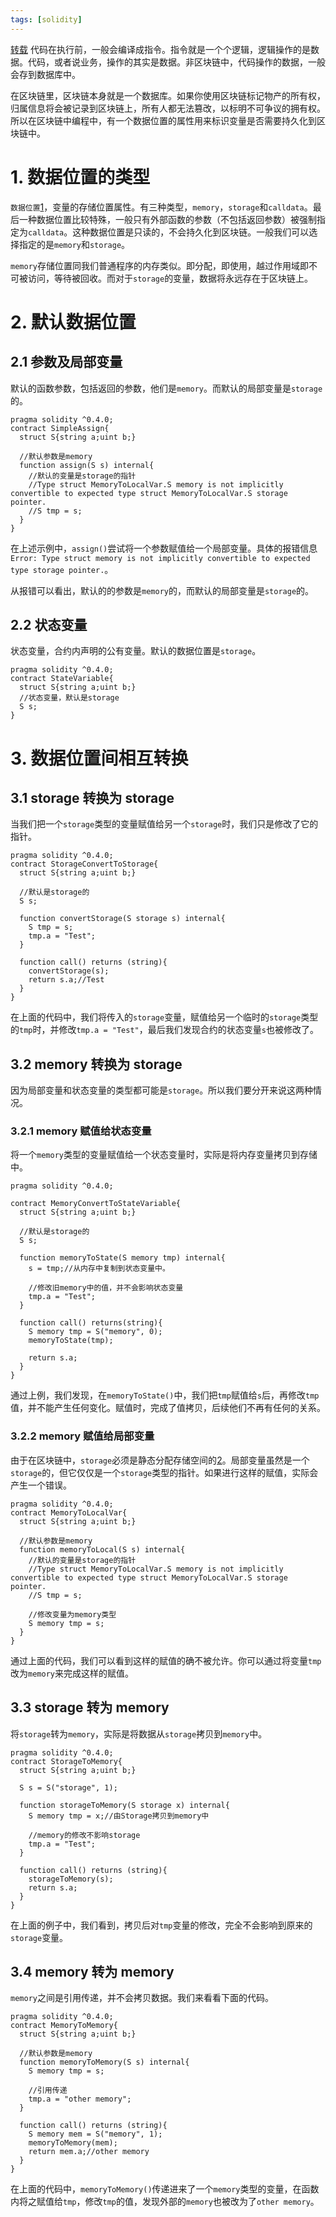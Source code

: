 ```yaml
---
tags: [solidity]
---
```


[转载](http://me.tryblockchain.org/solidity-data-location.html)
代码在执行前，一般会编译成指令。指令就是一个个逻辑，逻辑操作的是数据。代码，或者说业务，操作的其实是数据。非区块链中，代码操作的数据，一般会存到数据库中。

在区块链里，区块链本身就是一个数据库。如果你使用区块链标记物产的所有权，归属信息将会被记录到区块链上，所有人都无法篡改，以标明不可争议的拥有权。所以在区块链中编程中，有一个数据位置的属性用来标识变量是否需要持久化到区块链中。

# 1. 数据位置的类型

`数据位置`[1](http://me.tryblockchain.org/solidity-data-location.html#fn1)，变量的存储位置属性。有三种类型，`memory`，`storage`和`calldata`。最后一种数据位置比较特殊，一般只有外部函数的参数（不包括返回参数）被强制指定为`calldata`。这种数据位置是只读的，不会持久化到区块链。一般我们可以选择指定的是`memory`和`storage`。

`memory`存储位置同我们普通程序的内存类似。即分配，即使用，越过作用域即不可被访问，等待被回收。而对于`storage`的变量，数据将永远存在于区块链上。

# 2. 默认数据位置

## 2.1 参数及局部变量

默认的函数参数，包括返回的参数，他们是`memory`。而默认的局部变量是`storage`的。

```solidity
pragma solidity ^0.4.0;
contract SimpleAssign{
  struct S{string a;uint b;}

  //默认参数是memory
  function assign(S s) internal{
    //默认的变量是storage的指针
    //Type struct MemoryToLocalVar.S memory is not implicitly convertible to expected type struct MemoryToLocalVar.S storage pointer.
    //S tmp = s;
  }
}
```

在上述示例中，`assign()`尝试将一个参数赋值给一个局部变量。具体的报错信息`Error: Type struct memory is not implicitly convertible to expected type storage pointer.`。

从报错可以看出，默认的的参数是`memory`的，而默认的局部变量是`storage`的。

## 2.2 状态变量

状态变量，合约内声明的公有变量。默认的数据位置是`storage`。

```solidity
pragma solidity ^0.4.0;
contract StateVariable{
  struct S{string a;uint b;}
  //状态变量，默认是storage
  S s;
}
```

# 3. 数据位置间相互转换

## 3.1 storage 转换为 storage

当我们把一个`storage`类型的变量赋值给另一个`storage`时，我们只是修改了它的指针。

```solidity
pragma solidity ^0.4.0;
contract StorageConvertToStorage{
  struct S{string a;uint b;}

  //默认是storage的
  S s;

  function convertStorage(S storage s) internal{
    S tmp = s;
    tmp.a = "Test";
  }

  function call() returns (string){
    convertStorage(s);
    return s.a;//Test
  }
}
```

在上面的代码中，我们将传入的`storage`变量，赋值给另一个临时的`storage`类型的`tmp`时，并修改`tmp.a = "Test"`，最后我们发现合约的状态变量`s`也被修改了。

## 3.2 memory 转换为 storage

因为局部变量和状态变量的类型都可能是`storage`。所以我们要分开来说这两种情况。

### 3.2.1 memory 赋值给状态变量

将一个`memory`类型的变量赋值给一个状态变量时，实际是将内存变量拷贝到存储中。

```solidity
pragma solidity ^0.4.0;

contract MemoryConvertToStateVariable{
  struct S{string a;uint b;}

  //默认是storage的
  S s;

  function memoryToState(S memory tmp) internal{
    s = tmp;//从内存中复制到状态变量中。

    //修改旧memory中的值，并不会影响状态变量
    tmp.a = "Test";
  }

  function call() returns(string){
    S memory tmp = S("memory", 0);
    memoryToState(tmp);

    return s.a;
  }
}
```

通过上例，我们发现，在`memoryToState()`中，我们把`tmp`赋值给`s`后，再修改`tmp`值，并不能产生任何变化。赋值时，完成了值拷贝，后续他们不再有任何的关系。

### 3.2.2 memory 赋值给局部变量

由于在区块链中，`storage`必须是静态分配存储空间的[2](http://me.tryblockchain.org/solidity-data-location.html#fn2)。局部变量虽然是一个`storage`的，但它仅仅是一个`storage`类型的指针。如果进行这样的赋值，实际会产生一个错误。

```solidity
pragma solidity ^0.4.0;
contract MemoryToLocalVar{
  struct S{string a;uint b;}

  //默认参数是memory
  function memoryToLocal(S s) internal{
    //默认的变量是storage的指针
    //Type struct MemoryToLocalVar.S memory is not implicitly convertible to expected type struct MemoryToLocalVar.S storage pointer.
    //S tmp = s;

    //修改变量为memory类型
    S memory tmp = s;
  }
}
```

通过上面的代码，我们可以看到这样的赋值的确不被允许。你可以通过将变量`tmp`改为`memory`来完成这样的赋值。

## 3.3 storage 转为 memory

将`storage`转为`memory`，实际是将数据从`storage`拷贝到`memory`中。

```solidity
pragma solidity ^0.4.0;
contract StorageToMemory{
  struct S{string a;uint b;}

  S s = S("storage", 1);

  function storageToMemory(S storage x) internal{
    S memory tmp = x;//由Storage拷贝到memory中

    //memory的修改不影响storage
    tmp.a = "Test";
  }

  function call() returns (string){
    storageToMemory(s);
    return s.a;
  }
}
```

在上面的例子中，我们看到，拷贝后对`tmp`变量的修改，完全不会影响到原来的`storage`变量。

## 3.4 memory 转为 memory

`memory`之间是引用传递，并不会拷贝数据。我们来看看下面的代码。

```solidity
pragma solidity ^0.4.0;
contract MemoryToMemory{
  struct S{string a;uint b;}

  //默认参数是memory
  function memoryToMemory(S s) internal{
    S memory tmp = s;

    //引用传递
    tmp.a = "other memory";
  }

  function call() returns (string){
    S memory mem = S("memory", 1);
    memoryToMemory(mem);
    return mem.a;//other memory
  }
}
```

在上面的代码中，`memoryToMemory()`传递进来了一个`memory`类型的变量，在函数内将之赋值给`tmp`，修改`tmp`的值，发现外部的`memory`也被改为了`other memory`。
